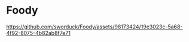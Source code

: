 # Foody




https://github.com/sworduck/Foody/assets/98173424/19e3023c-5a68-4f92-8075-4b82ab8f7e71


